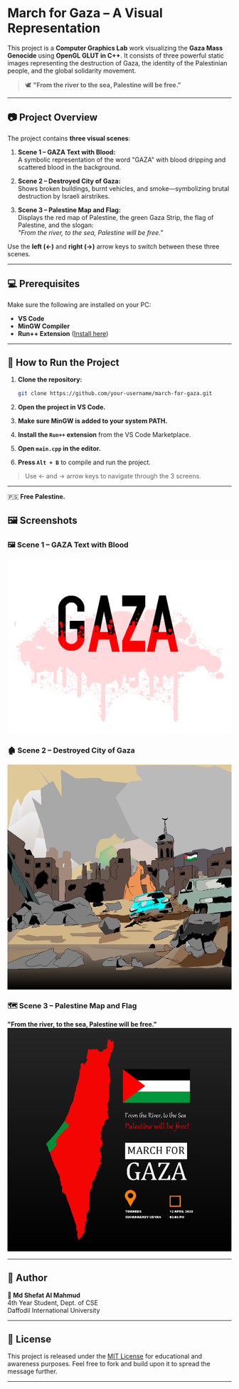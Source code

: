 # March for Gaza – A Visual Representation

This project is a **Computer Graphics Lab** work visualizing the **Gaza Mass Genocide** using **OpenGL GLUT in C++**. It consists of three powerful static images representing the destruction of Gaza, the identity of the Palestinian people, and the global solidarity movement.

> 🕊️ **"From the river to the sea, Palestine will be free."**

---

## 📷 Project Overview

The project contains **three visual scenes**:
1. **Scene 1 – GAZA Text with Blood:**  
   A symbolic representation of the word "GAZA" with blood dripping and scattered blood in the background.

2. **Scene 2 – Destroyed City of Gaza:**  
   Shows broken buildings, burnt vehicles, and smoke—symbolizing brutal destruction by Israeli airstrikes.

3. **Scene 3 – Palestine Map and Flag:**  
   Displays the red map of Palestine, the green Gaza Strip, the flag of Palestine, and the slogan:  
   *"From the river, to the sea, Palestine will be free."*

Use the **left (←)** and **right (→)** arrow keys to switch between these three scenes.

---

## 💻 Prerequisites

Make sure the following are installed on your PC:

- **VS Code**
- **MinGW Compiler**
- **Run++ Extension** ([Install here](https://marketplace.visualstudio.com/items?itemName=AlbinBD.run))

---

## 🚀 How to Run the Project

1. **Clone the repository:**
   ```bash
   git clone https://github.com/your-username/march-for-gaza.git
   ```

2. **Open the project in VS Code.**

3. **Make sure MinGW is added to your system PATH.**

4. **Install the `Run++` extension** from the VS Code Marketplace.

5. **Open `main.cpp` in the editor.**

6. **Press `Alt + B`** to compile and run the project.

> Use ← and → arrow keys to navigate through the 3 screens.

---

🇵🇸 **Free Palestine.**

## 🖼️ Screenshots

### 🖼️ Scene 1 – GAZA Text with Blood  
![Scene 1](screenshots/1.jpg)

### 🏚️ Scene 2 – Destroyed City of Gaza  
![Scene 2](screenshots/2.jpg)

### 🗺️ Scene 3 – Palestine Map and Flag  
**"From the river, to the sea, Palestine will be free."**  
![Scene 3](screenshots/3.jpg)

---

## 🙋 Author

**👤 Md Shefat Al Mahmud**  
4th Year Student, Dept. of CSE  
Daffodil International University

---

## 📜 License

This project is released under the [MIT License](LICENSE) for educational and awareness purposes. Feel free to fork and build upon it to spread the message further.

---